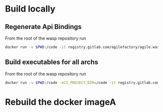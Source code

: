 # Build locally

## Regenerate Api Bindings

From the root of the wasp repository run

```bash
docker run -v $PWD:/code -it registry.gitlab.com/agilefactory/agile.wasp2/waspctl-build:0.1.0 bash -c "cd /code/waspctl/ && openapi-cli-generator generate ../documentation/wasp-openapi.yaml"
```

## Build executables for all archs

From the root of the wasp repository run

```bash
docker run -v $PWD:/code -eCI_PROJECT_DIR=/code -it registry.gitlab.com/agilefactory/agile.wasp2/waspctl-build:0.1.0 bash /code/waspctl/build-for-all-archs.bash
```


# Rebuild the docker imageA
